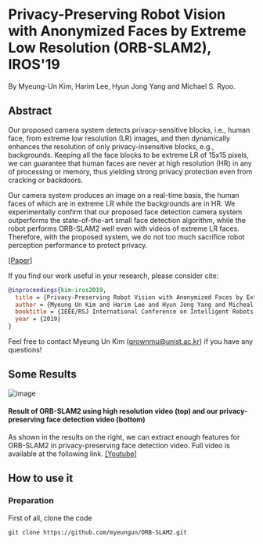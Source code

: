 # Privacy-Preserving Robot Vision with Anonymized Faces by Extreme Low Resolution (ORB-SLAM2), IROS'19

By Myeung-Un Kim, Harim Lee, Hyun Jong Yang and Michael S. Ryoo.

## Abstract 

Our proposed camera system detects privacy-sensitive blocks, i.e., human face, from extreme low resolution (LR) images, and then dynamically enhances the resolution of only privacy-insensitive blocks, e.g., backgrounds. Keeping all the face blocks to be extreme LR of 15x15 pixels, we can guarantee that human faces are never at high resolution (HR) in any of processing or memory, thus yielding strong privacy protection even from cracking or backdoors.  

Our camera system produces an image on a real-time basis, the human faces of which are in extreme LR while the backgrounds are in HR. We experimentally confirm that our proposed face detection camera system outperforms the state-of-the-art small face detection algorithm, while the robot performs ORB-SLAM2 well even with videos of extreme LR faces. Therefore, with the proposed system, we do not too much sacrifice robot perception performance to protect privacy.

[[Paper]](https://ieeexplore.ieee.org/document/8967681)

If you find our work useful in your research, please consider cite:
```bibtex
@inproceedings{kim-iros2019,
  title = {Privacy-Preserving Robot Vision with Anonymized Faces by Extreme Low Resolution},
  author = {Myeung Un Kim and Harim Lee and Hyun Jong Yang and Micheal S. Ryoo},
  booktitle = {IEEE/RSJ International Conference on Intelligent Robots and Systems (IROS)},
  year = {2019}
}
```
Feel free to contact Myeung Un Kim (grownmu@unist.ac.kr) if you have any questions!

## Some Results

![image](https://user-images.githubusercontent.com/26617052/76276344-ed27a100-62c8-11ea-82fe-0337c6a25aba.png)

#### Result of ORB-SLAM2 using high resolution video (top) and our privacy-preserving face detection video (bottom)  
As shown in the results on the right, we can extract enough features for ORB-SLAM2 in privacy-preserving face detection video. Full video is available at the following link. [[Youtube]](https://youtu.be/_W6e6xPRsM0)

## How to use it
### Preparation
First of all, clone the code

```
git clone https://github.com/myeungun/ORB-SLAM2.git
```
